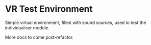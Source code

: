 VR Test Environment
===================

Simple virtual environment, filled with sound sources, used to test the individualiser module. 

More docs to come post-refactor. 
